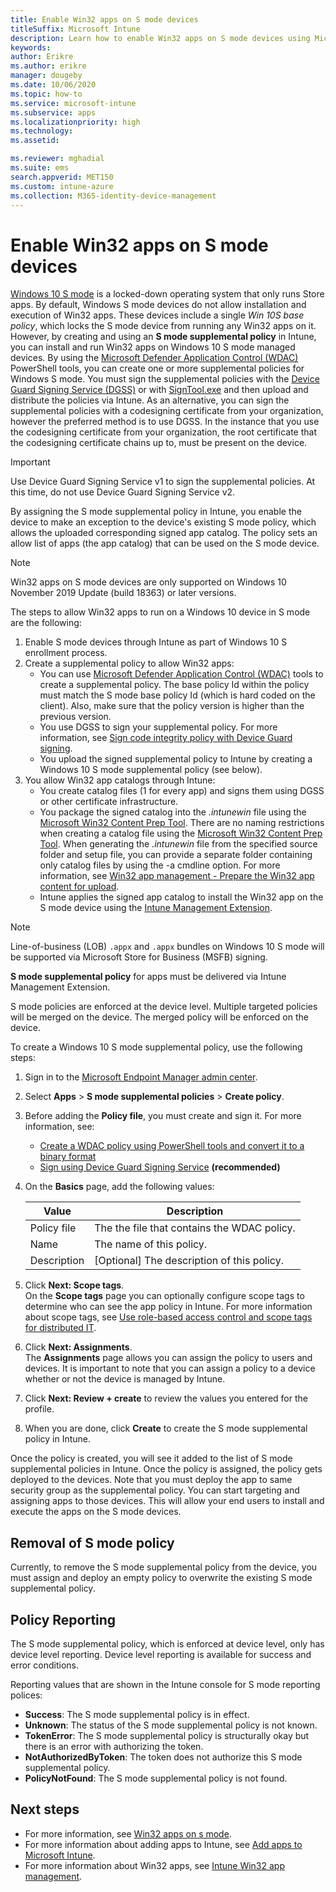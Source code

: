 ```yaml
---
title: Enable Win32 apps on S mode devices
titleSuffix: Microsoft Intune
description: Learn how to enable Win32 apps on S mode devices using Microsoft Intune.
keywords:
author: Erikre
ms.author: erikre
manager: dougeby
ms.date: 10/06/2020
ms.topic: how-to
ms.service: microsoft-intune
ms.subservice: apps
ms.localizationpriority: high
ms.technology:
ms.assetid: 

ms.reviewer: mghadial
ms.suite: ems
search.appverid: MET150
ms.custom: intune-azure
ms.collection: M365-identity-device-management
---
```


# Enable Win32 apps on S mode devices

[Windows 10 S mode](/windows/deployment/s-mode) is a locked-down operating system that only runs Store apps. By default, Windows S mode devices do not allow installation and execution of Win32 apps. These devices include a single *Win 10S base policy*, which locks the S mode device from running any Win32 apps on it. However, by creating and using an **S mode supplemental policy** in Intune, you can install and run Win32 apps on Windows 10 S mode managed devices. By using the [Microsoft Defender Application Control (WDAC)](/windows/security/threat-protection/windows-defender-application-control/windows-defender-application-control) PowerShell tools, you can create one or more supplemental policies for Windows S mode. You must sign the supplemental policies with the [Device Guard Signing Service (DGSS)](/microsoft-store/device-guard-signing-portal) or with [SignTool.exe](/windows/security/threat-protection/windows-defender-application-control/use-signed-policies-to-protect-windows-defender-application-control-against-tampering) and then upload and distribute the policies via Intune. As an alternative, you can sign the supplemental policies with a codesigning certificate from your organization, however the preferred method is to use DGSS. In the instance that you use the codesigning certificate from your organization, the root certificate that the codesigning certificate chains up to, must be present on the device.

> [!IMPORTANT]
> Use Device Guard Signing Service v1 to sign the supplemental policies. At this time, do not use Device Guard Signing Service v2.

By assigning the S mode supplemental policy in Intune, you enable the device to make an exception to the device's existing S mode policy, which allows the uploaded corresponding signed app catalog. The policy sets an allow list of apps (the app catalog) that can be used on the S mode device.

> [!NOTE]
> Win32 apps on S mode devices are only supported on Windows 10 November 2019 Update (build 18363) or later versions.

<!-- Add WDAC tooling diagram  -->

The steps to allow Win32 apps to run on a Windows 10 device in S mode are the following:

1. Enable S mode devices through Intune as part of Windows 10 S enrollment process.
2. Create a supplemental policy to allow Win32 apps:
   - You can use [Microsoft Defender Application Control (WDAC)](/windows/security/threat-protection/windows-defender-application-control/windows-defender-application-control) tools to create a supplemental policy. The base policy Id within the policy must match the S mode base policy Id (which is hard coded on the client)​. Also, make sure that the policy version is higher than the previous version.
   - You use DGSS to sign your supplemental policy. For more information, see [Sign code integrity policy with Device Guard signing](/microsoft-store/sign-code-integrity-policy-with-device-guard-signing).
   - You upload the signed supplemental policy to Intune by creating a Windows 10 S mode supplemental policy (see below).
3. You allow Win32 app catalogs through Intune:
   - You create catalog files (1 for every app) and signs them using DGSS or other certificate infrastructure.
   - You package the signed catalog into the *.intunewin* file using the [Microsoft Win32 Content Prep Tool](https://go.microsoft.com/fwlink/?linkid=2065730). There are no naming restrictions when creating a catalog file using the [Microsoft Win32 Content Prep Tool](https://go.microsoft.com/fwlink/?linkid=2065730). When generating the *.intunewin* file from the specified source folder and setup file, you can provide a separate folder containing only catalog files by using the -a cmdline option. For more information, see [Win32 app management - Prepare the Win32 app content for upload](apps-win32-app-management.md#prepare-the-win32-app-content-for-upload).
   - Intune applies the signed app catalog to install the Win32 app on the S mode device using the [Intune Management Extension](intune-management-extension.md).

> [!NOTE]
> Line-of-business (LOB) `.appx` and `.appx` bundles on Windows 10 S mode will be supported via Microsoft Store for Business (MSFB) signing.
>
> **S mode supplemental policy** for apps must be delivered via Intune Management Extension.
>
> S mode policies are enforced at the device level. Multiple targeted policies will be merged on the device. The merged policy will be enforced on the device.

To create a Windows 10 S mode supplemental policy, use the following steps:

1. Sign in to the [Microsoft Endpoint Manager admin center](https://go.microsoft.com/fwlink/?linkid=2109431).
2. Select **Apps** > **S mode supplemental policies** > **Create policy**.
3. Before adding the **Policy file**, you must create and sign it. For more information, see:
    - [Create a WDAC policy using PowerShell tools and convert it to a binary format](/windows/security/threat-protection/windows-defender-application-control/lob-win32-apps-on-s)
    - [Sign using Device Guard Signing Service](/microsoft-store/device-guard-signing-portal) **(recommended)**

4. On the **Basics** page, add the following values:

    | Value | Description |
    |--------------|------------------------------------------------|
    | Policy file | The the file that contains the WDAC policy. |
    | Name | The name of this policy. |
    | Description | [Optional] The description of this policy. |

5. Click **Next: Scope tags**.<br>
   On the **Scope tags** page you can optionally configure scope tags to determine who can see the app policy in Intune. For more information about scope tags, see [Use role-based access control and scope tags for distributed IT](../fundamentals/scope-tags.md).

6. Click **Next: Assignments**.<br>
   The **Assignments** page allows you can assign the policy to users and devices. It is important to note that you can assign a policy to a device whether or not the device is managed by Intune.
7. Click **Next: Review + create** to review the values you entered for the profile.
8. When you are done, click **Create** to create the S mode supplemental policy in Intune.

Once the policy is created, you will see it added to the list of S mode supplemental policies in Intune. Once the policy is assigned, the policy gets deployed to the devices. Note that you must deploy the app to same security group as the supplemental policy​. You can start targeting and assigning apps to those devices. This will allow your end users to install and execute the apps on the S mode devices.

## Removal of S mode policy

Currently, to remove the S mode supplemental policy from the device, you must assign and deploy an empty policy to overwrite the existing S mode supplemental policy.

## Policy Reporting​

The S mode supplemental policy, which is enforced at device level, only has device level reporting.​ Device level reporting is available for success and error conditions.

Reporting values that are shown in the Intune console for S mode reporting polices:
- **Success**: The S mode supplemental policy is in effect.
- **Unknown**: The status of the S mode supplemental policy is not known.
- **TokenError**: The S mode supplemental policy is structurally okay but there is an error with authorizing the token.
- **NotAuthorizedByToken**: The token does not authorize this S mode supplemental policy.
- **PolicyNotFound**: The S mode supplemental policy is not found.

## Next steps

- For more information, see [Win32 apps on s mode](/windows/security/threat-protection/windows-defender-application-control/lob-win32-apps-on-s).
- For more information about adding apps to Intune, see [Add apps to Microsoft Intune](apps-add.md).
- For more information about Win32 apps, see [Intune Win32 app management](apps-win32-app-management.md).
